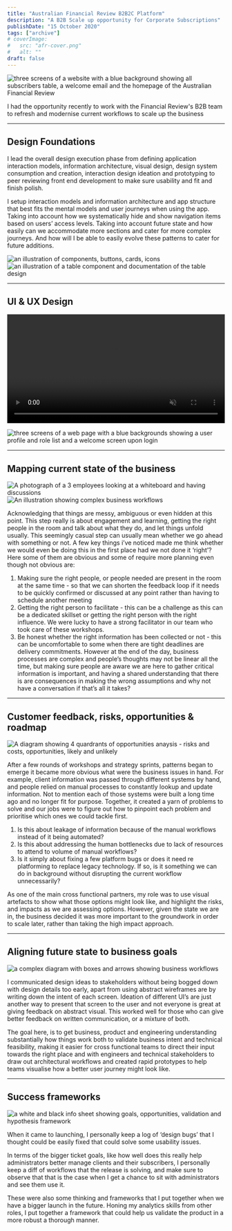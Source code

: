 ```yaml
---
title: "Australian Financial Review B2B2C Platform"
description: "A B2B Scale up opportunity for Corporate Subscriptions"
publishDate: "15 October 2020"
tags: ["archive"]
# coverImage:
#   src: "afr-cover.png"
#   alt: ""
draft: false
---
```


![three screens of a website with a blue background showing all subscribers table, a welcome email and the homepage of the Australian Financial Review](https://res.cloudinary.com/ddgt1wiwm/image/upload/f_auto,q_auto/v1/twenty-four-assets/afr-landing.png)

I had the opportunity recently to work with the Financial Review's B2B team to refresh and modernise current workflows to scale up the business

---

## Design Foundations

I lead the overall design execution phase from defining application interaction models, information architecture, visual design, design system consumption and creation, interaction design ideation and prototyping to peer reviewing front end development to make sure usability and fit and finish polish.

I setup interaction models and information architecture and app structure that best fits the mental models and user journeys when using the app. Taking into account how we systematically hide and show navigation items based on users’ access levels. Taking into account future state and how easily can we accommodate more sections and cater for more complex journeys. And how will I be able to easily evolve these patterns to cater for future additions.

![an illustration of components, buttons, cards, icons](https://res.cloudinary.com/ddgt1wiwm/image/upload/f_auto,q_auto/v1/twenty-four-assets/afr-components.png)
![an illustration of a table component and documentation of the table design](https://res.cloudinary.com/ddgt1wiwm/image/upload/f_auto,q_auto/v1/twenty-four-assets/afr-designdocs.png)

---

## UI & UX Design

<video width="100%" autoplay loop muted >
    <source  src="https://res.cloudinary.com/ddgt1wiwm/video/upload/f_auto:video,q_auto/v1/twenty-four-assets/afr-prototype" type="video/mp4" > 
</video>

<!-- ![Landing page of homtrust web and mobile view](https://res.cloudinary.com/ddgt1wiwm/image/upload/f_auto,q_auto/v1/twenty-four-assets/afr-prototype.mp4) -->

![three screens of a web page with a blue backgrounds showing a user profile and role list and a welcome screen upon login](https://res.cloudinary.com/ddgt1wiwm/image/upload/f_auto,q_auto/v1/twenty-four-assets/afr-themed)

---

## Mapping current state of the business

![A photograph of a 3 employees looking at a whiteboard and having discussions](https://res.cloudinary.com/ddgt1wiwm/image/upload/f_auto,q_auto/v1/twenty-four-assets/afr-research.png)
![An illustration showing complex business workflows](https://res.cloudinary.com/ddgt1wiwm/image/upload/f_auto,q_auto/v1/twenty-four-assets/afr-blueprint.png)

Acknowledging that things are messy, ambiguous or even hidden at this point. This step really is about engagement and learning, getting the right people in the room and talk about what they do, and let things unfold usually. This seemingly casual step can usually mean whether we go ahead with something or not. A few key things i’ve noticed made me think whether we would even be doing this in the first place had we not done it ‘right’? Here some of them are obvious and some of require more planning even though not obvious are:

1. Making sure the right people, or people needed are present in the room at the same time - so that we can shorten the feedback loop if it needs to be quickly confirmed or discussed at any point rather than having to schedule another meeting
2. Getting the right person to facilitate - this can be a challenge as this can be a dedicated skillset or getting the right person with the right influence. We were lucky to have a strong facilitator in our team who took care of these workshops.
3. Be honest whether the right information has been collected or not - this can be uncomfortable to some when there are tight deadlines are delivery commitments. However at the end of the day, business processes are complex and people’s thoughts may not be linear all the time, but making sure people are aware we are here to gather critical information is important, and having a shared understanding that there is are consequences in making the wrong assumptions and why not have a conversation if that’s all it takes?

---

## Customer feedback, risks, opportunities & roadmap

![A diagram showing 4 quardrants of opportunities anaysis - risks and costs, opportunities, likely and unlikely](https://res.cloudinary.com/ddgt1wiwm/image/upload/f_auto,q_auto/v1/twenty-four-assets/afr-opportunities.png)

After a few rounds of workshops and strategy sprints, patterns began to emerge it became more obvious what were the business issues in hand. For example, client information was passed through different systems by hand, and people relied on manual processes to constantly lookup and update information. Not to mention each of those systems were built a long time ago and no longer fit for purpose. Together, it created a yarn of problems to solve and our jobs were to figure out how to pinpoint each problem and prioritise which ones we could tackle first.

1. Is this about leakage of information because of the manual workflows instead of it being automated?
2. Is this about addressing the human bottlenecks due to lack of resources to attend to volume of manual workflows?
3. Is it simply about fixing a few platform bugs or does it need re platforming to replace legacy technology. If so, is it something we can do in background without disrupting the current workflow unnecessarily?

As one of the main cross functional partners, my role was to use visual artefacts to show what those options might look like, and highlight the risks, and impacts as we are assessing options. However, given the state we are in, the business decided it was more important to the groundwork in order to scale later, rather than taking the high impact approach.

---

## Aligning future state to business goals

![a complex diagram with boxes and arrows showing business workflows](https://res.cloudinary.com/ddgt1wiwm/image/upload/f_auto,q_auto/v1/twenty-four-assets/afr-whiteboarding.png)

I communicated design ideas to stakeholders without being bogged down with design details too early, apart from using abstract wireframes are by writing down the intent of each screen. Ideation of different UI’s are just another way to present that screen to the user and not everyone is great at giving feedback on abstract visual. This worked well for those who can give better feedback on written communication, or a mixture of both.

The goal here, is to get business, product and engineering understanding substantially how things work both to validate business intent and technical feasibility, making it easier for cross functional teams to direct their input towards the right place and with engineers and technical stakeholders to draw out architectural workflows and created rapid prototypes to help teams visualise how a better user journey might look like.

---

## Success frameworks

![a white and black info sheet showing goals, opportunities, validation and hypothesis framework ](https://res.cloudinary.com/ddgt1wiwm/image/upload/f_auto,q_auto/v1/twenty-four-assets/afr-validation.png)

When it came to launching, I personally keep a log of ‘design bugs’ that I thought could be easily fixed that could solve some usability issues.

In terms of the bigger ticket goals, like how well does this really help administrators better manage clients and their subscribers, I personally keep a diff of workflows that the release is solving, and make sure to observe that that is the case when I get a chance to sit with administrators and see them use it.

These were also some thinking and frameworks that I put together when we have a bigger launch in the future. Honing my analytics skills from other roles, I put together a framework that could help us validate the product in a more robust a thorough manner.
